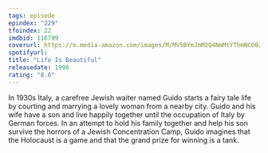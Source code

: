 ```yaml
---
tags: episode
epindex: "229"
tfoindex: 22
imdbid: 118799
coverurl: https://m.media-amazon.com/images/M/MV5BYmJmM2Q4NmMtYThmNC00ZjRlLWEyZmItZTIwOTBlZDQ3NTQ1XkEyXkFqcGdeQXVyMTQxNzMzNDI@._V1_SX202_CR0,0,202,300_.jpg
spotifyurl: 
title: "Life Is Beautiful"
releasedate: 1998
rating: "8.6"
---
```


In 1930s Italy, a carefree Jewish waiter named Guido starts a fairy tale life by courting and marrying a lovely woman from a nearby city. Guido and his wife have a son and live happily together until the occupation of Italy by German forces. In an attempt to hold his family together and help his son survive the horrors of a Jewish Concentration Camp, Guido imagines that the Holocaust is a game and that the grand prize for winning is a tank.